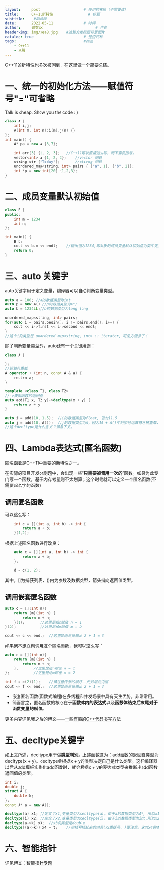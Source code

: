 ```yaml
---
layout:     post   				    # 使用的布局（不需要改）
title:      C++11新特性				# 标题 
subtitle:    #副标题
date:       2022-05-11 				# 时间
author:     谢玄xx 						# 作者
header-img: img/sea8.jpg 	#这篇文章标题背景图片
catalog: true 						# 是否归档
tags:								#标签
    - C++11
    - 八股
---
```


C++11的新特性也多次被问到，在这里做一个简要总结。

# 一、统一的初始化方法——赋值符号"="可省略

Talk is cheap. Show you the code : )

```CPP
class A {
    int i,j;
    A(int m, int n):i(m),j(n) {}
};
int main() {
    A* pa = new A {3,7};

    int arr[3] {1, 2, 3};   //C++11可以直接这么写，而不需要括号。
    vector<int> a {1, 2, 3};    //vector 同理
    string str {"Today"};       //stirng 同理
    unordered_map<string, int> pairs { {"a", 1}, {"b", 2}};
    int *p = new int[20] {1,2,3};
}

```

# 二、成员变量默认初始值
```CPP
class B {
public:
    int m = 1234;
    int n;
};

int main() {
    B b;
    cout << b.m << endl;    //输出值为1234,即对象的成员变量默认初始值为类中定义的m值
    return 0;
}
```
# 三、auto 关键字

auto关键字用于定义变量，编译器可以自动判断变量类型。
```CPP
auto a = 100; //a的数据类型为int
auto p = new A();//p的数据类型为A*;
auto b = 1234LL;//b的数据类型为long long

unordered_map<string, int> pairs;
for(auto i = pairs.begin(); i != pairs.end(); i++) {
    cout << i->first << i->second << endl;
}
//这个i的类型是 unordered_map<string, int> :: iterator, 可见方便多了！
```
除了判断变量类型外，auto还有一个关键用途：
```CPP
class A {
    
};
//运算符重载
A operator + (int n, const A & a) {
    reutrn a;
}

template <class T1, class T2>
//->表明函数的返回值
auto add(T1 x, T2 y)->decltype(x + y) {
    return x + y;
}

auto i = add(10, 1.5);  //i的数据类型为float, 值为11.5
auto j = add(10, A());  //j的数据类型为A，因为10 + A()中的加号运算符已被重载，返回的是后面的加数A()。
//这个decltype是什么含义？请看下文。
```
# 四、Lambda表达式(匿名函数)

匿名函数是C++11中重要的新特性之一。

在实际的项目开发or刷题中，会出现一些“**只需要被调用一次的**”函数。如果为此专门写一个函数，基于内存考量则不太划算；这个时候就可以定义一个匿名函数(不需要起名字的函数)

## 调用匿名函数

可以这么写：
```CPP
    int c = [](int a, int b) -> int {
        return a + b;
    }(1,2);
```
根据上述匿名函数进行改良：

```CPP
    auto c = [](int a, int b) -> int {
        return a + b;
    };
    
    d = c(1, 2);
```

其中，[]为捕获列表，()内为参数及数据类型，箭头指向返回值类型。

## 调用嵌套匿名函数

```CPP
auto c = [](int m){
    return [m](int n) {
        return m + n;
    }(1);       //这里是给n赋值 n = 1
}(2);           //这里是给m赋值 m = 2

cout << c << endl;  //这里显而易见输出 2 + 1 = 3
```

如果我不想立刻调用这个匿名函数，我可以这么写：

```CPP
auto c = [](int m){
    return [m](int n) {
        return m + n;
    };       //这里是给n赋值 n = 1
};           //这里是给m赋值 m = 2

int f = c(2)(1);    //请注意传参的顺序——先外层后内层
cout << f << endl;  //这里显而易见输出 2 + 1 = 3
```
* 嵌套匿名函数(函数式编程)在多线程和并发场景中具有天生优势，非常常用。
* 简而言之，匿名函数的核心在于**函数体内的表达式**以及**函数体结束后末尾对于函数变量的赋值**。  

更多内容详见我之后的博文——[一些有趣的C++代码书写方法](https://xieyw.xyz/2022/06/06/%E4%B8%80%E4%BA%9B%E6%9C%89%E8%B6%A3%E7%9A%84C++%E4%BB%A3%E7%A0%81%E4%B9%A6%E5%86%99%E6%96%B9%E6%B3%95/)

# 五、decltype关键字

如上文所述，decltype用于做**类型判别**。上述函数意为：add函数的返回值类型为decltype(x + y)。decltype会根据x + y的类型决定自己是什么类型。这样编译器以后从add模板实例化add函数时，就会根据x + y的表达式类型来推断出add函数返回值的类型。

```CPP
int i;
double j;
struct A {
    double k;
};
const A* a = new A();

decltype(a) x1; //定义了x1,变量类型为decltype(a)。由于a的数据类型为A*, 所以x1的类型就是A*.
decltype(i) x2; //定义了x2,变量类型为decltype(i)。由于i的数据类型为int,所以x2的类型为int.
decltype(a->k) x3;  //x3的类型是double
decltype((a->k)) x4 = t;    //用括号括起来的时候(双重括号..)要注意。这时x4的类型就是double的引用。
```

# 六、智能指针

详见博文：[智能指针专题](https://xieyw.xyz/2022/07/14/%E6%99%BA%E8%83%BD%E6%8C%87%E9%92%88%E5%B0%8F%E7%BB%93/)

